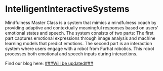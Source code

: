# IntelligentInteractiveSystems
Mindfulness Master Class is a system that mimics a mindfulness coach by providing adaptive and contextually meaningful responses based on users' emotional states and speech. The system consists of two parts: The first part captures emotional expressions through image analysis and machine learning models that predict emotions. The second part is an interaction system where users engage with a robot from Furhat robotics. This robot processes both emotional and speech inputs during interactions. 

Find our blog here:
[###Will be updated###](https://indecisive-teller-964.notion.site/Mindfulness-Master-Class-1581d7d0a54780b5a66aee9100955891)
